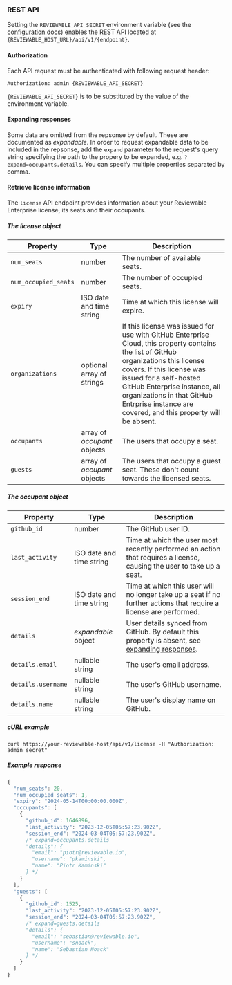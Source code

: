 ### REST API

Setting the `REVIEWABLE_API_SECRET` environment variable
(see the [configuration docs](https://github.com/Reviewable/Reviewable/blob/master/enterprise/config.md#security))
enables the REST API located at `{REVIEWABLE_HOST_URL}/api/v1/{endpoint}`.

#### Authorization

Each API request must be authenticated with following request header:

    Authorization: admin {REVIEWABLE_API_SECRET}

`{REVIEWABLE_API_SECRET}` is to be substituted by the value of the environment variable.

#### Expanding responses

Some data are omitted from the repsonse by default. These are documented as *expandable*.
In order to request expandable data to be included in the repsonse, add the `expand` parameter
to the request's query string specifying the path to the propery to be expanded,
e.g. `?expand=occupants.details`. You can specify multiple properties separated by comma.

#### Retrieve license information

The `license` API endpoint provides information about your Reviewable Enterprise license,
its seats and their occupants.

##### The license object

| Property             | Type                        | Description                             |
|----------------------|-----------------------------|-----------------------------------------|
| `num_seats`          | number                      | The number of available seats.          |
| `num_occupied_seats` | number                      | The number of occupied seats.           |
| `expiry`             | ISO date and time string    | Time at which this license will expire. |
| `organizations`      | optional array of strings   | If this license was issued for use with GitHub Enterprise Cloud, this property contains the list of GitHub organizations this license covers. If this license was issued for a self-hosted GitHub Enterprise instance, all organizations in that GitHub Entrprise instance are covered, and this property will be absent. |
| `occupants`          | array of *occupant* objects | The users that occupy a seat.           |
| `guests`             | array of *occupant* objects | The users that occupy a guest seat. These don't count towards the licensed seats. |

##### The occupant object

| Property           | Type                     | Description                        |
|--------------------|--------------------------|------------------------------------|
| `github_id`        | number                   | The GitHub user ID.                |
| `last_activity`    | ISO date and time string | Time at which the user most recently performed an action that requires a license, causing the user to take up a seat. |
| `session_end`      | ISO date and time string | Time at which this user will no longer take up a seat if no further actions that require a license are performed. |
| `details`          | *expandable* object      | User details synced from GitHub. By default this property is absent, see [expanding responses](#expanding-responses). |
| `details.email`    | nullable string          | The user's email address.         |
| `details.username` | nullable string          | The user's GitHub username.        |
| `details.name`     | nullable string          | The user's display name on GitHub. |

##### cURL example

    curl https://your-reviewable-host/api/v1/license -H "Authorization: admin secret"

##### Example response

```js
{
  "num_seats": 20,
  "num_occupied_seats": 1,
  "expiry": "2024-05-14T00:00:00.000Z",
  "occupants": [
    {
      "github_id": 1646896,
      "last_activity": "2023-12-05T05:57:23.902Z",
      "session_end": "2024-03-04T05:57:23.902Z",
      /* expand=occupants.details
      "details": {
        "email": "piotr@reviewable.io",
        "username": "pkaminski",
        "name": "Piotr Kaminski"
      } */
    }
  ],
  "guests": [
    {
      "github_id": 1525,
      "last_activity": "2023-12-05T05:57:23.902Z",
      "session_end": "2024-03-04T05:57:23.902Z",
      /* expand=guests.details
      "details": {
        "email": "sebastian@reviewable.io",
        "username": "snoack",
        "name": "Sebastian Noack"
      } */
    }
  ]
}
